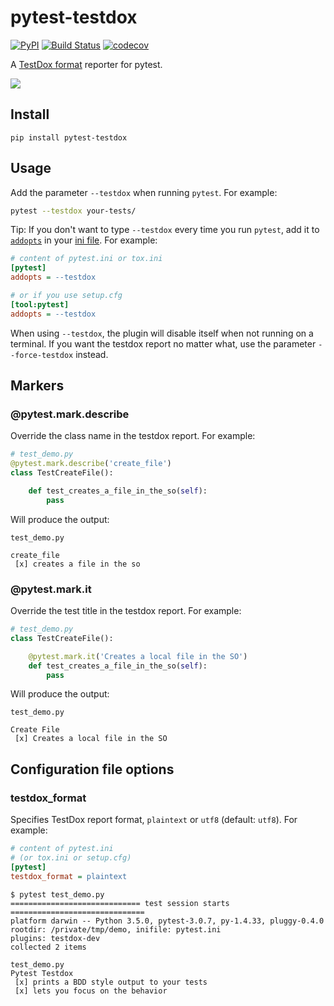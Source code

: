 # pytest-testdox

[![PyPI](https://img.shields.io/pypi/v/pytest-testdox.svg?color=brightgreen)](https://pypi.org/project/pytest-testdox/)
[![Build Status](https://travis-ci.org/renanivo/pytest-testdox.svg?branch=master)](https://travis-ci.org/renanivo/pytest-testdox)
[![codecov](https://codecov.io/gh/renanivo/pytest-testdox/branch/master/graph/badge.svg)](https://codecov.io/gh/renanivo/pytest-testdox)

A [TestDox format](https://en.wikipedia.org/wiki/TestDox) reporter for pytest.

![](https://i.imgur.com/rJRL4x9.png)

## Install

```
pip install pytest-testdox
```

## Usage

Add the parameter `--testdox` when running `pytest`. For example:

```sh
pytest --testdox your-tests/
```

Tip: If you don't want to type `--testdox` every time you run `pytest`, add it
to [`addopts`](https://docs.pytest.org/en/latest/customize.html#confval-addopts)
in your [ini file](https://docs.pytest.org/en/latest/customize.html#initialization-determining-rootdir-and-inifile).
For example:

```ini
# content of pytest.ini or tox.ini
[pytest]
addopts = --testdox

# or if you use setup.cfg
[tool:pytest]
addopts = --testdox
```

When using `--testdox`, the plugin will disable itself when not running on a
terminal. If you want the testdox report no matter what, use the parameter
`--force-testdox` instead.


## Markers

### @pytest.mark.describe

Override the class name in the testdox report. For example:

```python
# test_demo.py
@pytest.mark.describe('create_file')
class TestCreateFile():

    def test_creates_a_file_in_the_so(self):
        pass
```

Will produce the output:

```
test_demo.py

create_file
 [x] creates a file in the so
```

### @pytest.mark.it

Override the test title in the testdox report. For example:

```python
# test_demo.py
class TestCreateFile():

    @pytest.mark.it('Creates a local file in the SO')
    def test_creates_a_file_in_the_so(self):
        pass
```

Will produce the output:


```
test_demo.py

Create File
 [x] Creates a local file in the SO
```

## Configuration file options

### testdox_format

Specifies TestDox report format, `plaintext` or `utf8` (default:
`utf8`). For example:

```ini
# content of pytest.ini
# (or tox.ini or setup.cfg)
[pytest]
testdox_format = plaintext
```

```console
$ pytest test_demo.py
============================= test session starts ==============================
platform darwin -- Python 3.5.0, pytest-3.0.7, py-1.4.33, pluggy-0.4.0
rootdir: /private/tmp/demo, inifile: pytest.ini
plugins: testdox-dev
collected 2 items

test_demo.py
Pytest Testdox
 [x] prints a BDD style output to your tests
 [x] lets you focus on the behavior
```
